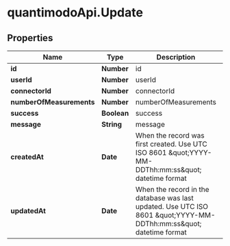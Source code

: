 # quantimodoApi.Update

## Properties
Name | Type | Description | Notes
------------ | ------------- | ------------- | -------------
**id** | **Number** | id | [optional] 
**userId** | **Number** | userId | 
**connectorId** | **Number** | connectorId | 
**numberOfMeasurements** | **Number** | numberOfMeasurements | 
**success** | **Boolean** | success | 
**message** | **String** | message | 
**createdAt** | **Date** | When the record was first created. Use UTC ISO 8601 \&quot;YYYY-MM-DDThh:mm:ss\&quot;  datetime format | [optional] 
**updatedAt** | **Date** | When the record in the database was last updated. Use UTC ISO 8601 \&quot;YYYY-MM-DDThh:mm:ss\&quot;  datetime format | [optional] 


